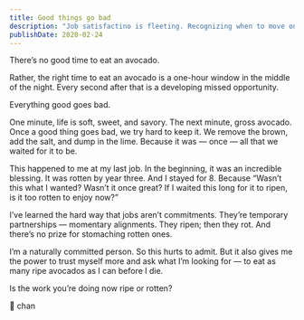 ```yaml
---
title: Good things go bad
description: "Job satisfactino is fleeting. Recognizing when to move on, using avocados as a relatable metaphor."
publishDate: 2020-02-24
---
```


There’s no good time to eat an avocado.

Rather, the right time to eat an avocado is a one-hour window in the middle of the night. Every second after that is a developing missed opportunity.

Everything good goes bad.

One minute, life is soft, sweet, and savory. The next minute, gross avocado.
Once a good thing goes bad, we try hard to keep it. We remove the brown, add the salt, and dump in the lime. Because it was — once — all that we waited for it to be.

This happened to me at my last job. In the beginning, it was an incredible blessing. It was rotten by year three. And I stayed for 8. Because “Wasn’t this what I wanted? Wasn’t it once great? If I waited this long for it to ripen, is it too rotten to enjoy now?”

I’ve learned the hard way that jobs aren’t commitments. They’re temporary partnerships — momentary alignments. They ripen; then they rot. And there’s no prize for stomaching rotten ones.

I’m a naturally committed person. So this hurts to admit. But it also gives me the power to trust myself more and ask what I’m looking for — to eat as many ripe avocados as I can before I die.

Is the work you’re doing now ripe or rotten?

🥑 chan
